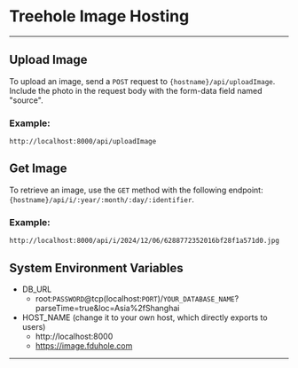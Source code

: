 # Treehole Image Hosting

---
## Upload Image

To upload an image, send a `POST` request to `{hostname}/api/uploadImage`. Include the photo in the request body with the form-data field named "source".

### Example:
    http://localhost:8000/api/uploadImage

## Get Image

To retrieve an image, use the `GET` method with the following endpoint: `{hostname}/api/i/:year/:month/:day/:identifier`.

### Example:
    http://localhost:8000/api/i/2024/12/06/6288772352016bf28f1a571d0.jpg

## System Environment Variables
- DB_URL
  - root:`PASSWORD`@tcp(localhost:`PORT`)/`YOUR_DATABASE_NAME`?parseTime=true&loc=Asia%2fShanghai
- HOST_NAME (change it to your own host, which directly exports to users)
  - http://localhost:8000
  - https://image.fduhole.com
---

